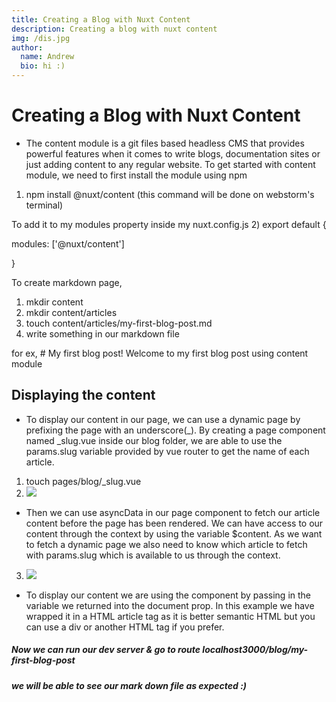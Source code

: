```yaml
---
title: Creating a Blog with Nuxt Content
description: Creating a blog with nuxt content
img: /dis.jpg
author:
  name: Andrew
  bio: hi :)
---
```


# Creating a Blog with Nuxt Content

* The content module is a git files based headless CMS that provides powerful features when it comes to write blogs, documentation sites or just adding content to any regular website.
To get started with content module, we need to first install the module
using npm
1) npm install @nuxt/content (this command will be done on webstorm's terminal)

To add it to my modules property inside my nuxt.config.js
2) export default {
   
   modules: ['@nuxt/content']
   
   }

To create markdown page,
1) mkdir content
2) mkdir content/articles
3) touch content/articles/my-first-blog-post.md
4) write something in our markdown file

for ex, # 
My first blog post!
Welcome to my first blog post using content module


## Displaying the content
* To display our content in our page, we can use a dynamic page by prefixing the page with an underscore(_). By creating a page component named _slug.vue inside our blog folder, we are able to use the params.slug variable provided by vue router to get the name of each article.
1) touch pages/blog/_slug.vue
2) ![](../../../Downloads/hello-main%204/Andrew/MD%20files/DiplayContents(Nuxt.js)/22.png)
* Then we can use asyncData in our page component to fetch our article content before the page has been rendered. We can have access to our content through the context by using the variable $content. As we want to fetch a dynamic page we also need to know which article to fetch with params.slug which is available to us through the context.

3) ![](../../../Downloads/hello-main%204/Andrew/MD%20files/DiplayContents(Nuxt.js)/33.png)
* To display our content we are using the <nuxt-content /> component by passing in the variable we returned into the document prop. In this example we have wrapped it in a HTML article tag as it is better semantic HTML but you can use a div or another HTML tag if you prefer.

##### Now we can run our dev server & go to route localhost3000/blog/my-first-blog-post
##### we will be able to see our mark down file as expected :)
